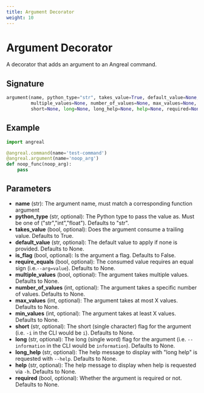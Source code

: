 ```yaml
---
title: Argument Decorator
weight: 10
---
```


# Argument Decorator

A decorator that adds an argument to an Angreal command.

## Signature

```python
argument(name, python_type="str", takes_value=True, default_value=None, require_equals=None, 
         multiple_values=None, number_of_values=None, max_values=None, min_values=None, 
         short=None, long=None, long_help=None, help=None, required=None, **kwargs) -> None
```

## Example

```python
import angreal

@angreal.command(name='test-command')
@angreal.argument(name='noop_arg')
def noop_func(noop_arg):
    pass
```

## Parameters

- **name** (str): The argument name, must match a corresponding function argument
- **python_type** (str, optional): The Python type to pass the value as. Must be one of ("str","int","float"). Defaults to "str".
- **takes_value** (bool, optional): Does the argument consume a trailing value. Defaults to True.
- **default_value** (str, optional): The default value to apply if none is provided. Defaults to None.
- **is_flag** (bool, optional): Is the argument a flag. Defaults to False.
- **require_equals** (bool, optional): The consumed value requires an equal sign (i.e.`--arg=value`). Defaults to None.
- **multiple_values** (bool, optional): The argument takes multiple values. Defaults to None.
- **number_of_values** (int, optional): The argument takes a specific number of values. Defaults to None.
- **max_values** (int, optional): The argument takes at most X values. Defaults to None.
- **min_values** (int, optional): The argument takes at least X values. Defaults to None.
- **short** (str, optional): The short (single character) flag for the argument (i.e. `-i` in the CLI would be `i`). Defaults to None.
- **long** (str, optional): The long (single word) flag for the argument (i.e. `--information` in the CLI would be `information`). Defaults to None.
- **long_help** (str, optional): The help message to display with "long help" is requested with `--help`. Defaults to None.
- **help** (str, optional): The help message to display when help is requested via `-h`. Defaults to None.
- **required** (bool, optional): Whether the argument is required or not. Defaults to None.
